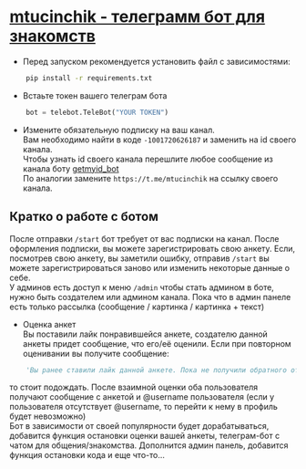 # [mtucinchik - телеграмм бот для знакомств](https://t.me/mtucinchik)
- Перед запуском рекомендуется установить файл с зависимостями:
```Bash
    pip install -r requirements.txt
```

- Встаьте токен вашего телеграм бота
```Python
    bot = telebot.TeleBot("YOUR TOKEN")
```

- Измените обязательную подписку на ваш канал.<br/>
Вам необходимо найти в коде `-1001720626187` и заменить на id своего канала.<br/>
Чтобы узнать id своего канала перешлите любое сообщение из канала боту [getmyid_bot](https://t.me/getmyid_bot)<br/>
По аналогии замените `https://t.me/mtucinchik` на ссылку своего канала.

## Кратко о работе с ботом
После отправки `/start` бот требует от вас подписки на канал. После оформления подписки, вы можете зарегистрировать свою анкету.
Если, посмотрев свою анкету, вы заметили ошибку, отправив `/start` вы можете зарегистрироваться заново или изменить некоторые данные о себе.<br/>
У админов есть доступ к меню `/admin` чтобы стать админом в боте, нужно быть создателем или админом канала. Пока что в админ панеле есть только рассылка (сообщение / картинка / картинка + текст)

- Оценка анкет<br/>
Вы поставили лайк понравившейся анкете, создателю данной анкеты придет сообщение, что его/её оценили. Если при повторном оценивании вы получите сообщение:
```Python
    'Вы ранее ставили лайк данной анкете. Пока не получили обратного ответа от пользователя! Ожидайте!'
```
то стоит подождать. После взаимной оценки оба пользователя получают сообщение с анкетой и @username пользователя (если у пользователя отсутствует @username, то перейти к нему в профиль будет невозможно)<br/>
Бот в зависимости от своей популярности будет дорабатываться, добавится функция остановки оценки вашей анкеты, телеграм-бот с чатом для общения/знакомства. Дополнится админ панель, добавится функция остановки кода и еще что-то...